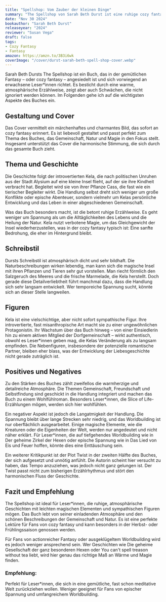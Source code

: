 ```yaml
---
title: "Spellshop: Vom Zauber der kleinen Dinge"
summary: "The Spellshop von Sarah Beth Durst ist eine ruhige cozy fantasy über die introvertierte Kela, die sich in einer kleinen Dorfgemeinschaft neu findet. Das Buch besticht durch Atmosphäre, aber es mangelt an Spannung und tiefem Worldbuilding."
date: "Nov 30 2024"
bookauthor: "Sarah Beth Durst"
releaseyear: "2024"
reviewer: "Susan Vega"
draft: false
tags:
- Cozy Fantasy
- Fantasy
amazon: https://amzn.to/3B3i6wk
coverImage: "/cover/durst-sarah-beth-spell-shop-cover.webp"
---
```


Sarah Beth Dursts The Spellshop ist ein Buch, das in der gemütlichen Fantasy – oder cozy fantasy – angesiedelt ist und sich vorwiegend an erwachsene Leser*innen richtet. Es besticht durch eine warme, atmosphärische Erzählweise, zeigt aber auch Schwächen, die nicht ignoriert werden können. Im Folgenden gehe ich auf die wichtigsten Aspekte des Buches ein.

## Gestaltung und Cover
Das Cover vermittelt ein märchenhaftes und charmantes Bild, das sofort an cozy fantasy erinnert. Es ist liebevoll gestaltet und passt perfekt zum Thema des Buches, das Gemeinschaft, Natur und Magie in den Fokus stellt. Insgesamt unterstützt das Cover die harmonische Stimmung, die sich durch das gesamte Buch zieht.

## Thema und Geschichte
Die Geschichte folgt der introvertierten Kela, die nach politischen Unruhen aus der Stadt Alysium auf eine kleine Insel flieht, auf der sie ihre Kindheit verbracht hat. Begleitet wird sie von ihrer Pflanze Cass, die fast wie ein tierischer Begleiter wirkt. Die Handlung selbst dreht sich weniger um große Konflikte oder epische Abenteuer, sondern vielmehr um Kelas persönliche Entwicklung und das Leben in einer abgeschiedenen Gemeinschaft.

Was das Buch besonders macht, ist die betont ruhige Erzählweise. Es geht weniger um Spannung als um die Alltäglichkeiten des Lebens und die Heilung der Natur. Kela nutzt verbotene Magie, um das Gleichgewicht der Insel wiederherzustellen, was in der cozy fantasy typisch ist: Eine sanfte Bedrohung, die eher im Hintergrund bleibt.

## Schreibstil
Dursts Schreibstil ist atmosphärisch dicht und sehr bildhaft. Die Naturbeschreibungen wirken lebendig, man kann sich die magische Insel mit ihren Pflanzen und Tieren sehr gut vorstellen. Man riecht förmlich den Salzgeruch des Meeres und die frische Marmelade, die Kela herstellt. Doch gerade diese Detailverliebtheit führt manchmal dazu, dass die Handlung sich sehr langsam entwickelt. Wer temporeiche Spannung sucht, könnte sich an dieser Stelle langweilen.

## Figuren
Kela ist eine vielschichtige, aber nicht sofort sympathische Figur. Ihre introvertierte, fast misanthropische Art macht sie zu einer ungewöhnlichen Protagonistin. Ihr Wachstum über das Buch hinweg – von einer Einsiedlerin hin zu einem aktiven Mitglied der Dorfgemeinschaft – wirkt authentisch, obwohl es Leser*innen geben mag, die Kelas Veränderung als zu langsam empfinden. Die Nebenfiguren, insbesondere der potenzielle romantische Partner, bleiben eher blass, was der Entwicklung der Liebesgeschichte nicht gerade zuträglich ist.

## Positives und Negatives
Zu den Stärken des Buches zählt zweifellos die warmherzige und detailreiche Atmosphäre. Die Themen Gemeinschaft, Freundschaft und Selbstfindung sind geschickt in die Handlung integriert und machen das Buch zu einem Wohlfühlroman. Besonders Leser*innen, die Slice of Life-Erzählungen mögen, werden sich hier wohlfühlen.

Ein negativer Aspekt ist jedoch die Langatmigkeit der Handlung. Die Spannung bleibt über lange Strecken sehr niedrig, und das Worldbuilding ist nur oberflächlich ausgearbeitet. Einige magische Elemente, wie die Kreaturen oder die Eigenheiten der Welt, werden nur angedeutet und nicht näher erklärt. Für Leser*innen, die auf tiefgehendes Worldbuilding wie in Der geheime Zirkel der Hexen oder epische Spannung wie in Das Lied von Eis und Feuer hoffen, könnte dies eine Enttäuschung sein.

Ein weiterer Kritikpunkt ist der Plot Twist in der zweiten Hälfte des Buches, der sich aufgesetzt und unnötig anfühlt. Die Autorin scheint hier versucht zu haben, das Tempo anzuziehen, was jedoch nicht ganz gelungen ist. Der Twist passt nicht zum bisherigen Erzählrhythmus und stört den harmonischen Fluss der Geschichte.

## Fazit und Empfehlung
The Spellshop ist ideal für Leser*innen, die ruhige, atmosphärische Geschichten mit leichten magischen Elementen und sympathischen Figuren mögen. Das Buch lebt von seiner einladenden Atmosphäre und den schönen Beschreibungen der Gemeinschaft und Natur. Es ist eine perfekte Lektüre für Fans von cozy fantasy und kann besonders in der Herbst- oder Frühlingssaison genossen werden.

Für Fans von actionreicher Fantasy oder ausgeklügeltem Worldbuilding wird es jedoch weniger ansprechend sein. Wer Geschichten wie Die geheime Gesellschaft der ganz besonderen Hexen oder You can't spell treason without tea liebt, wird hier genau das richtige Maß an Wärme und Magie finden.

### Empfehlung: 
Perfekt für Leser*innen, die sich in eine gemütliche, fast schon meditative Welt zurückziehen wollen. Weniger geeignet für Fans von epischer Spannung und umfangreichem Worldbuilding.